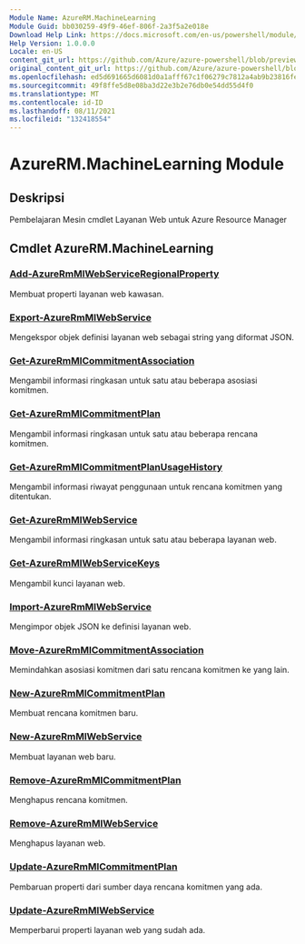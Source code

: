 ```yaml
---
Module Name: AzureRM.MachineLearning
Module Guid: bb030259-49f9-46ef-806f-2a3f5a2e018e
Download Help Link: https://docs.microsoft.com/en-us/powershell/module/azurerm.machinelearning
Help Version: 1.0.0.0
Locale: en-US
content_git_url: https://github.com/Azure/azure-powershell/blob/preview/src/ResourceManager/MachineLearning/Commands.MachineLearning/help/AzureRM.MachineLearning.md
original_content_git_url: https://github.com/Azure/azure-powershell/blob/preview/src/ResourceManager/MachineLearning/Commands.MachineLearning/help/AzureRM.MachineLearning.md
ms.openlocfilehash: ed5d691665d6081d0a1afff67c1f06279c7812a4ab9b23816fe7bc148a37fb59
ms.sourcegitcommit: 49f8ffe5d8e08ba3d22e3b2e76db0e54dd55d4f0
ms.translationtype: MT
ms.contentlocale: id-ID
ms.lasthandoff: 08/11/2021
ms.locfileid: "132418554"
---
```

# AzureRM.MachineLearning Module
## Deskripsi
Pembelajaran Mesin cmdlet Layanan Web untuk Azure Resource Manager

## Cmdlet AzureRM.MachineLearning
### [Add-AzureRmMlWebServiceRegionalProperty](Add-AzureRmMlWebServiceRegionalProperty.md)
Membuat properti layanan web kawasan.

### [Export-AzureRmMlWebService](Export-AzureRmMlWebService.md)
Mengekspor objek definisi layanan web sebagai string yang diformat JSON.

### [Get-AzureRmMlCommitmentAssociation](Get-AzureRmMlCommitmentAssociation.md)
Mengambil informasi ringkasan untuk satu atau beberapa asosiasi komitmen.

### [Get-AzureRmMlCommitmentPlan](Get-AzureRmMlCommitmentPlan.md)
Mengambil informasi ringkasan untuk satu atau beberapa rencana komitmen.

### [Get-AzureRmMlCommitmentPlanUsageHistory](Get-AzureRmMlCommitmentPlanUsageHistory.md)
Mengambil informasi riwayat penggunaan untuk rencana komitmen yang ditentukan.

### [Get-AzureRmMlWebService](Get-AzureRmMlWebService.md)
Mengambil informasi ringkasan untuk satu atau beberapa layanan web.

### [Get-AzureRmMlWebServiceKeys](Get-AzureRmMlWebServiceKeys.md)
Mengambil kunci layanan web.

### [Import-AzureRmMlWebService](Import-AzureRmMlWebService.md)
Mengimpor objek JSON ke definisi layanan web.

### [Move-AzureRmMlCommitmentAssociation](Move-AzureRmMlCommitmentAssociation.md)
Memindahkan asosiasi komitmen dari satu rencana komitmen ke yang lain.

### [New-AzureRmMlCommitmentPlan](New-AzureRmMlCommitmentPlan.md)
Membuat rencana komitmen baru.

### [New-AzureRmMlWebService](New-AzureRmMlWebService.md)
Membuat layanan web baru.

### [Remove-AzureRmMlCommitmentPlan](Remove-AzureRmMlCommitmentPlan.md)
Menghapus rencana komitmen.

### [Remove-AzureRmMlWebService](Remove-AzureRmMlWebService.md)
Menghapus layanan web.

### [Update-AzureRmMlCommitmentPlan](Update-AzureRmMlCommitmentPlan.md)
Pembaruan properti dari sumber daya rencana komitmen yang ada.

### [Update-AzureRmMlWebService](Update-AzureRmMlWebService.md)
Memperbarui properti layanan web yang sudah ada.

